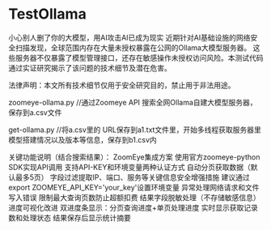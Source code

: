 # TestOllama
小心别人删了你的大模型，用AI攻击AI已成为现实
近期针对AI基础设施的网络安全扫描发现，全球范围内存在大量未授权暴露在公网的Ollama大模型服务器。
这些服务器不仅暴露了模型管理接口，还存在敏感操作未授权访问风险。本测试代码通过实证研究揭示了该问题的技术细节及潜在危害。

法律声明：本文所有技术细节仅用于安全研究目的，禁止用于非法用途。

zoomeye-ollama.py  //通过Zoomeye API 搜索全网Ollama自建大模型服务器，保存到a.csv文件

get-ollama.py  //将a.csv里的 URL保存到a1.txt文件里，开始多线程获取服务器里模型搭建情况以及版本等信息，保存到b1.csv内

关键功能说明（结合搜索结果）：
​ZoomEye集成方案
使用官方zoomeye-python SDK实现API调用
支持API-KEY和环境变量两种认证方式
自动分页获取数据（默认最多5页）
字段过滤提取IP、端口、服务等关键信息
​安全增强措施
建议通过export ZOOMEYE_API_KEY='your_key'设置环境变量
异常处理网络请求和文件写入错误
限制最大查询页数防止超额扣费
结果字段脱敏处理（不存储敏感信息）
​进度可视化改进
双进度条显示：分页查询进度+单页处理进度
实时显示获取记录数和处理状态
结果保存后显示统计摘要
